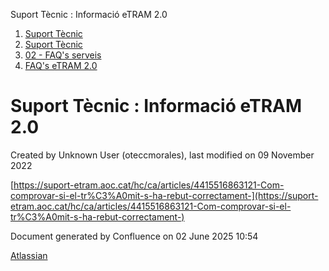 Suport Tècnic : Informació eTRAM 2.0  

1.  [Suport Tècnic](index.html)
2.  [Suport Tècnic](13893782.html)
3.  [02 - FAQ's serveis](26313393.html)
4.  [FAQ's eTRAM 2.0](64980669.html)

Suport Tècnic : Informació eTRAM 2.0
====================================

Created by Unknown User (oteccmorales), last modified on 09 November 2022

[https://suport-etram.aoc.cat/hc/ca/articles/4415516863121-Com-comprovar-si-el-tr%C3%A0mit-s-ha-rebut-correctament-](https://suport-etram.aoc.cat/hc/ca/articles/4415516863121-Com-comprovar-si-el-tr%C3%A0mit-s-ha-rebut-correctament-)

Document generated by Confluence on 02 June 2025 10:54

[Atlassian](http://www.atlassian.com/)
